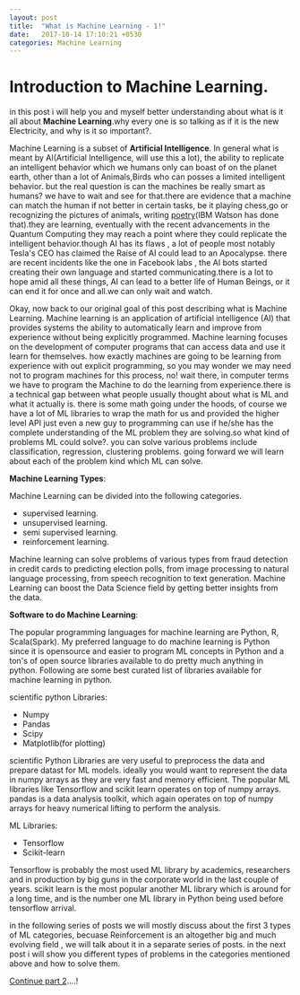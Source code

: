 ```yaml
---
layout: post
title:  "What is Machine Learning - 1!"
date:   2017-10-14 17:10:21 +0530
categories: Machine Learning
---
```


# Introduction to Machine Learning.

in this post i will help you and myself better understanding about what is it all  about **Machine Learning**.why every one is so talking as if it is the new Electricity, and why is it so important?.

Machine Learning is a subset of **Artificial Intelligence**. In general what is meant by AI(Artificial Intelligence, will use this a lot), the ability to replicate an intelligent behavior which we humans only can boast of on the planet earth, other than a lot of Animals,Birds who can posses a limited intelligent behavior. but the real question is can the machines be really smart as humans? we have to wait and see for that.there are evidence that a machine can match the human if not better in certain tasks, be it playing chess,go or recognizing the pictures of animals, writing [poetry](https://www.ibm.com/blogs/research/2017/03/road-not-taken-computer-generated-poetry/)(IBM Watson has done that).they are learning, eventually with the recent advancements in the Quantum Computing they may reach a point where they could replicate the intelligent behavior.though AI has its flaws , a lot of people  most notably Tesla's CEO has claimed the Raise of AI could lead to an Apocalypse. there are recent incidents like the one in Facebook labs , the AI bots started creating their own language and started communicating.there is a lot to hope amid all these things, AI can lead to a better life of Human Beings, or it can end it for once and all.we can only wait and watch.

Okay, now back to our original goal of this post describing what is Machine Learning. Machine learning is an application of artificial intelligence (AI) that provides systems the ability to automatically learn and improve from experience without being explicitly programmed. Machine learning focuses on the development of computer programs that can access data and use it learn for themselves. how exactly machines are going to be learning from experience with out explicit programming, so you may wonder we may need not to program machines for this process, no! wait there, in computer terms we have to program the Machine to do the learning from experience.there is a technical gap between what people usually thought about what is ML and what it actually is. there is some math going under the hoods, of course we have a lot of ML libraries to wrap the math for us and provided the higher level API just even a new guy to programming can use if he/she has the complete understanding of the ML problem they are solving.so what kind of problems ML could solve?. you can solve various problems include classification, regression, clustering problems. going forward we will learn about each of the problem kind which ML can solve.

**Machine Learning Types**:

Machine Learning can be divided into the following categories.

* supervised learning.
* unsupervised learning.
* semi supervised learning.
* reinforcement learning.

Machine learning can solve problems of various types from fraud detection in credit cards to predicting election polls, from image processing to natural language processing, from speech recognition to text generation. Machine Learning can boost the Data Science field by getting better insights from the data. 

**Software to do Machine Learning**:

The popular programming languages for machine learning are Python, R, Scala(Spark). My preferred language to do machine learning is Python since it is opensource and easier to program ML concepts in Python and a ton's of open source libraries available to do pretty much anything in python. Following are some best curated list of libraries available for machine learning in python.

scientific python Libraries:

* Numpy
* Pandas
* Scipy
* Matplotlib(for plotting)

scientific Python Libraries are very useful to preprocess the data and prepare datast for ML models. ideally you would want to represent the data in numpy arrays as they are very fast and memory efficient. The popular ML libraries like Tensorflow and scikit learn operates on top of numpy arrays. pandas is a data analysis toolkit, which again operates on top of numpy arrays for heavy numerical lifting to perform the analysis.

ML Libraries:
	
* Tensorflow
* Scikit-learn

Tensorflow is probably the most used ML library by academics, researchers and in production by big guns in the corporate world in the last couple of years. scikit learn is the most popular another ML library which is around for a long time, and is the number one ML library in Python being used before tensorflow arrival. 

in the following series of posts we will mostly discuss about the first 3 types of ML categories, becuase Reinforcement is an altogether big and much evolving field , we will talk about it in a separate series of posts.
in the next post i will show you different types of problems in the categories mentioned above and how to solve them.

[Continue part 2]()....! 